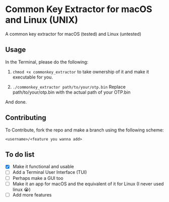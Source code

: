 # Common Key Extractor for macOS and Linux (UNIX)
A common key extractor for macOS (tested) and Linux (untested)

## Usage
In the Terminal, please do the following:

1. `chmod +x commonkey_extractor` to take ownership of it and make it executable for you.

2. `./commonkey_extractor path/to/your/otp.bin` Replace path/to/your/otp.bin with the actual path of your OTP.bin

And done.

## Contributing
To Contribute, fork the repo and make a branch using the following scheme:

`<username>/<feature you wanna add>`

## To do list

- [x] Make it functional and usable
- [ ] Add a Terminal User Interface (TUI)
- [ ] Perhaps make a GUI too
- [ ] Make it an app for macOS and the equivalent of it for Linux (I never used linux 😭)
- [ ] Add more features
